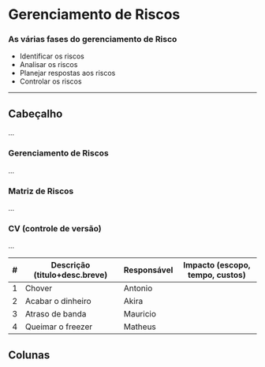 # Gerenciamento de Riscos

### As várias fases do gerenciamento de Risco

- Identificar os riscos
- Analisar os riscos
- Planejar respostas aos riscos
- Controlar os riscos

------
## Cabeçalho
...
### Gerenciamento de Riscos
...
### Matriz de Riscos
...
### CV (controle de versão)
...

| # | Descrição (titulo+desc.breve) | Responsável | Impacto (escopo, tempo, custos)
|--|--|--|--|
| 1 | Chover | Antonio |  |
| 2 | Acabar o dinheiro | Akira |  |
| 3 | Atraso de banda | Mauricio |  |
| 4 | Queimar o freezer | Matheus |  |


Colunas
- 
<!--stackedit_data:
eyJoaXN0b3J5IjpbLTEwMDMwODA1NjMsMjExMjcwNzUzNV19
-->